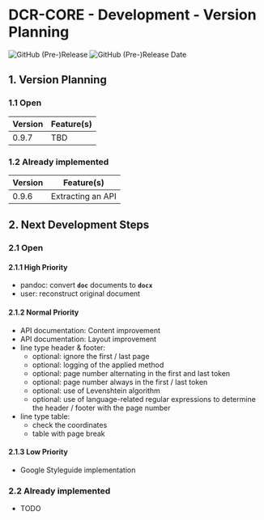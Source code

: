 # DCR-CORE - Development - Version Planning

![GitHub (Pre-)Release](https://img.shields.io/github/v/release/KonnexionsGmbH/dcr-core?include_prereleases)
![GitHub (Pre-)Release Date](https://img.shields.io/github/release-date-pre/KonnexionsGmbh/dcr-core)

## 1. Version Planning

### 1.1 Open

| Version | Feature(s) | 
|---------|------------|
| 0.9.7   | TBD        |

### 1.2 Already implemented

| Version | Feature(s)                             |
|---------|----------------------------------------|
| 0.9.6   | Extracting an API                      |

## 2. Next Development Steps

### 2.1 Open

#### 2.1.1 High Priority

- pandoc: convert **`doc`** documents to **`docx`**
- user: reconstruct original document

#### 2.1.2 Normal Priority

- API documentation: Content improvement
- API documentation: Layout improvement
- line type header & footer:
  - optional: ignore the first / last page
  - optional: logging of the applied method
  - optional: page number alternating in the first and last token
  - optional: page number always in the first / last token
  - optional: use of Levenshtein algorithm
  - optional: use of language-related regular expressions to determine the header / footer with the page number
- line type table:
  - check the coordinates
  - table with page break

#### 2.1.3 Low Priority

- Google Styleguide implementation

### 2.2 Already implemented

- TODO
